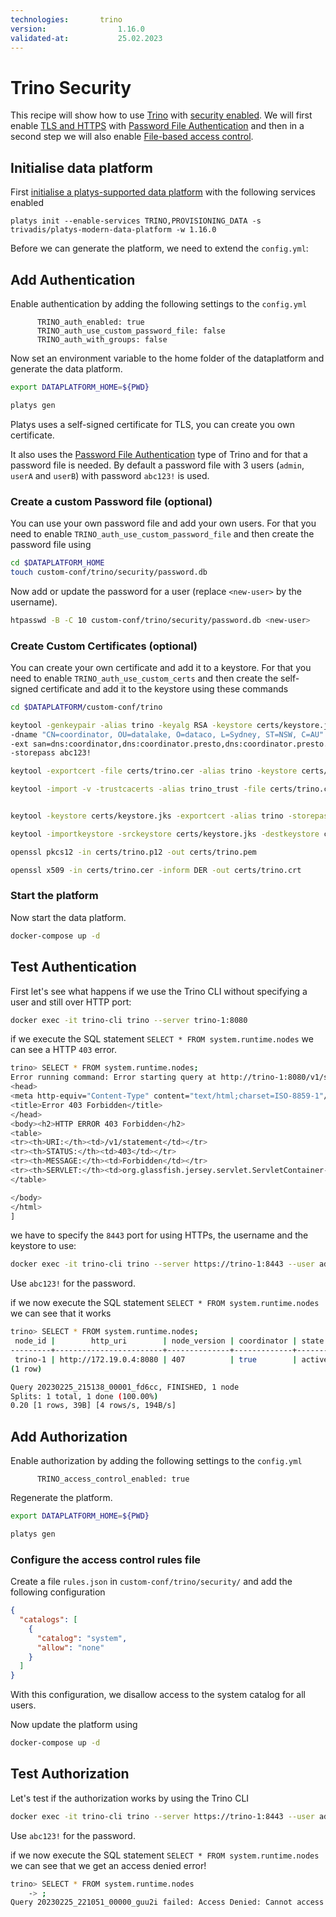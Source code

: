 ```yaml
---
technologies:       trino
version:				1.16.0
validated-at:			25.02.2023
---
```


# Trino Security

This recipe will show how to use [Trino](http://trino.io) with [security enabled](https://trino.io/docs/current/security/overview.html). We will first enable [TLS and HTTPS](https://trino.io/docs/current/security/tls.html) with [Password File Authentication](https://trino.io/docs/current/security/password-file.html) and then in a second step we will also enable [File-based access control](https://trino.io/docs/current/security/file-system-access-control.html).

## Initialise data platform

First [initialise a platys-supported data platform](../documentation/getting-started) with the following services enabled

```
platys init --enable-services TRINO,PROVISIONING_DATA -s trivadis/platys-modern-data-platform -w 1.16.0
```

Before we can generate the platform, we need to extend the `config.yml`:

## Add Authentication

Enable authentication by adding the following settings to the `config.yml`

```
      TRINO_auth_enabled: true
      TRINO_auth_use_custom_password_file: false
      TRINO_auth_with_groups: false
```

Now set an environment variable to the home folder of the dataplatform and generate the data platform.

```bash
export DATAPLATFORM_HOME=${PWD}

platys gen
```

Platys uses a self-signed certificate for TLS, you can create you own certificate. 

It also uses the [Password File Authentication](https://trino.io/docs/current/security/password-file.html) type of Trino and for that a password file is needed. By default a password file with 3 users (`admin`, `userA` and `userB`) with password `abc123!` is used. 

### Create a custom Password file (optional)

You can use your own password file and add your own users. For that you need to enable `TRINO_auth_use_custom_password_file` and then create the password file using

```bash
cd $DATAPLATFORM_HOME
touch custom-conf/trino/security/password.db
```

Now add or update the password for a user (replace `<new-user>` by the username). 

```bash
htpasswd -B -C 10 custom-conf/trino/security/password.db <new-user>
```

### Create Custom Certificates (optional)

You can create your own certificate and add it to a keystore. For that you need to enable `TRINO_auth_use_custom_certs` and then create the self-signed certificate and add it to the keystore using these commands


```bash
cd $DATAPLATFORM/custom-conf/trino

keytool -genkeypair -alias trino -keyalg RSA -keystore certs/keystore.jks \
-dname "CN=coordinator, OU=datalake, O=dataco, L=Sydney, ST=NSW, C=AU" \
-ext san=dns:coordinator,dns:coordinator.presto,dns:coordinator.presto.svc,dns:coordinator.presto.svc.cluster.local,dns:coordinator-headless,dns:coordinator-headless.presto,dns:coordinator-headless.presto.svc,dns:coordinator-headless.presto.svc.cluster.local,dns:localhost,dns:trino-proxy,ip:127.0.0.1,ip:192.168.64.5,ip:192.168.64.6 \
-storepass abc123!

keytool -exportcert -file certs/trino.cer -alias trino -keystore certs/keystore.jks -storepass abc123!

keytool -import -v -trustcacerts -alias trino_trust -file certs/trino.cer -keystore certs/truststore.jks -storepass password -keypass abc123! -noprompt


keytool -keystore certs/keystore.jks -exportcert -alias trino -storepass abc123! | openssl x509 -inform der -text

keytool -importkeystore -srckeystore certs/keystore.jks -destkeystore certs/trino.p12 -srcstoretype jks -deststoretype pkcs12 -storepass abc123! 

openssl pkcs12 -in certs/trino.p12 -out certs/trino.pem

openssl x509 -in certs/trino.cer -inform DER -out certs/trino.crt
```

### Start the platform

Now start the data platform.

```bash
docker-compose up -d
```

## Test Authentication

First let's see what happens if we use the Trino CLI without specifying a user and still over HTTP port:

```bash
docker exec -it trino-cli trino --server trino-1:8080
```

if we execute the SQL statement `SELECT * FROM system.runtime.nodes` we can see a HTTP `403` error.

```bash
trino> SELECT * FROM system.runtime.nodes;
Error running command: Error starting query at http://trino-1:8080/v1/statement returned an invalid response: JsonResponse{statusCode=403, headers={cache-control=[must-revalidate,no-cache,no-store], content-length=[422], content-type=[text/html;charset=iso-8859-1]}, hasValue=false} [Error: <html>
<head>
<meta http-equiv="Content-Type" content="text/html;charset=ISO-8859-1"/>
<title>Error 403 Forbidden</title>
</head>
<body><h2>HTTP ERROR 403 Forbidden</h2>
<table>
<tr><th>URI:</th><td>/v1/statement</td></tr>
<tr><th>STATUS:</th><td>403</td></tr>
<tr><th>MESSAGE:</th><td>Forbidden</td></tr>
<tr><th>SERVLET:</th><td>org.glassfish.jersey.servlet.ServletContainer-5810772a</td></tr>
</table>

</body>
</html>
]
```

we have to specify the `8443` port for using HTTPs, the username and the keystore to use:

```bash
docker exec -it trino-cli trino --server https://trino-1:8443 --user admin --password --insecure --keystore-path /etc/trino/trino.jks --keystore-password abc123!
```

Use `abc123!` for the password.

if we now execute the SQL statement `SELECT * FROM system.runtime.nodes` we can see that it works

```bash
trino> SELECT * FROM system.runtime.nodes;
 node_id |        http_uri        | node_version | coordinator | state
---------+------------------------+--------------+-------------+--------
 trino-1 | http://172.19.0.4:8080 | 407          | true        | active
(1 row)

Query 20230225_215138_00001_fd6cc, FINISHED, 1 node
Splits: 1 total, 1 done (100.00%)
0.20 [1 rows, 39B] [4 rows/s, 194B/s]
```

## Add Authorization

Enable authorization by adding the following settings to the `config.yml`

```
      TRINO_access_control_enabled: true
```

Regenerate the platform.

```bash
export DATAPLATFORM_HOME=${PWD}

platys gen
```

### Configure the access control rules file

Create a file `rules.json` in `custom-conf/trino/security/` and add the following configuration

```json
{
  "catalogs": [
    {
      "catalog": "system",
      "allow": "none"
    }
  ]
}
```

With this configuration, we disallow access to the system catalog for all users.

Now update the platform using

```bash
docker-compose up -d
```

## Test Authorization

Let's test if the authorization works by using the Trino CLI

```bash
docker exec -it trino-cli trino --server https://trino-1:8443 --user admin --password --insecure --keystore-path /etc/trino/trino.jks --keystore-password abc123!
```

Use `abc123!` for the password.

if we now execute the SQL statement `SELECT * FROM system.runtime.nodes` we can see that we get an access denied error!

```bash
trino> SELECT * FROM system.runtime.nodes
    -> ;
Query 20230225_221051_00000_guu2i failed: Access Denied: Cannot access catalog system
```

